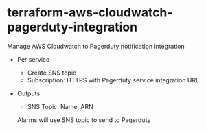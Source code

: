 # terraform-aws-cloudwatch-pagerduty-integration

Manage AWS Cloudwatch to Pagerduty notification integration

- Per service
  - Create SNS topic
  - Subscription: HTTPS with Pagerduty service integration URL

- Outputs
  - SNS Topic: Name, ARN

  Alarms will use SNS topic to send to Pagerduty
